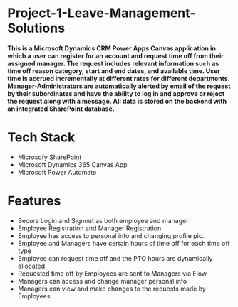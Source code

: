 # Project-1-Leave-Management-Solutions
#### This is a Microsoft Dynamics CRM Power Apps Canvas application in which a user can register for an account and request time off from their assigned manager. The request includes relevant information such as time off reason category, start and end dates, and available time. User time is accrued incrementally at different rates for different departments. Manager-Administrators are automatically alerted by email of the request by their subordinates and have the ability to log in and approve or reject the request along with a message. All data is stored on the backend with an integrated SharePoint database.

# Tech Stack
 - Microsofy SharePoint
 - Microsoft Dynamics 365 Canvas App
 - Microsoft Power Automate

# Features
 - Secure Login and Signout as both employee and manager
 - Employee Registration and Manager Registration
 - Employee has access to personal info and changing profile pic.
 - Employee and Managers have certain hours of time off for each time off type
 - Employee can request time off and the PTO hours are dynamically allocated
 - Requested time off by Employees are sent to Managers via Flow
 - Managers can access and change manager personal info
 - Managers can view and make changes to the requests made by Employees
